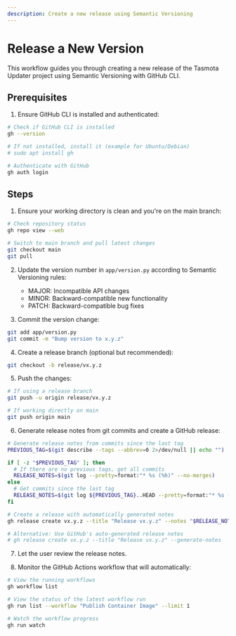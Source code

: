 ```yaml
---
description: Create a new release using Semantic Versioning
---
```


# Release a New Version

This workflow guides you through creating a new release of the Tasmota Updater project using Semantic Versioning with GitHub CLI.

## Prerequisites

1. Ensure GitHub CLI is installed and authenticated:
```bash
# Check if GitHub CLI is installed
gh --version

# If not installed, install it (example for Ubuntu/Debian)
# sudo apt install gh

# Authenticate with GitHub
gh auth login
```

## Steps

1. Ensure your working directory is clean and you're on the main branch:
```bash
# Check repository status
gh repo view --web

# Switch to main branch and pull latest changes
git checkout main
git pull
```

2. Update the version number in `app/version.py` according to Semantic Versioning rules:
   - MAJOR: Incompatible API changes
   - MINOR: Backward-compatible new functionality
   - PATCH: Backward-compatible bug fixes

3. Commit the version change:
```bash
git add app/version.py
git commit -m "Bump version to x.y.z"
```

4. Create a release branch (optional but recommended):
```bash
git checkout -b release/vx.y.z
```

5. Push the changes:
```bash
# If using a release branch
git push -u origin release/vx.y.z

# If working directly on main
git push origin main
```

6. Generate release notes from git commits and create a GitHub release:
```bash
# Generate release notes from commits since the last tag
PREVIOUS_TAG=$(git describe --tags --abbrev=0 2>/dev/null || echo "")

if [ -z "$PREVIOUS_TAG" ]; then
  # If there are no previous tags, get all commits
  RELEASE_NOTES=$(git log --pretty=format:"* %s (%h)" --no-merges)
else
  # Get commits since the last tag
  RELEASE_NOTES=$(git log ${PREVIOUS_TAG}..HEAD --pretty=format:"* %s (%h)" --no-merges)
fi

# Create a release with automatically generated notes
gh release create vx.y.z --title "Release vx.y.z" --notes "$RELEASE_NOTES"

# Alternative: Use GitHub's auto-generated release notes
# gh release create vx.y.z --title "Release vx.y.z" --generate-notes
```

7. Let the user review the release notes.

8. Monitor the GitHub Actions workflow that will automatically:
```bash
# View the running workflows
gh workflow list

# View the status of the latest workflow run
gh run list --workflow "Publish Container Image" --limit 1

# Watch the workflow progress
gh run watch
```